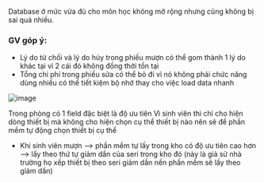 Database ở mức vừa đủ cho môn học  không mở rộng nhưng cũng không bị sai quá nhiều.
### GV góp ý:
+ Lý do từ chối và lý do hủy trong phiếu mượn có thể gom thành 1 lý do khác tại vì 2 cái đó không đồng thời tồn tại
+ Tổng chi phí trong phiếu sửa có thể bỏ đi vì nó không phải chức năng dùng nhiều có thể tiết kiệm bộ nhớ thay cho việc load data nhanh
  
![image](https://github.com/ltmichael52/Quan_Ly_Thiet_Bi/assets/101556054/ec07b2ac-9299-4d0b-b1f3-a0eb6a0c3b17)

Trong phòng có 1 field đặc biệt là độ ưu tiên
Vì sinh viên thì chỉ cho hiện dòng thiết bị mà không cho hiện chọn cụ thể thiết bị nào nên sẽ để phần mềm tự động chọn thiết bị cụ thể
- Khi sinh viên mượn --> phần mềm tự lấy trong kho có độ ưu tiên cao hơn --> lấy theo thứ tự giảm dần của seri trong kho đó (này là giả sử nhà trường họ xếp thiết bị theo seri giảm dần nền phần mềm sẽ lấy theo giảm dần)   
